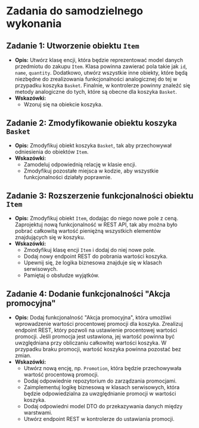 # Zadania do samodzielnego wykonania

## Zadanie 1: Utworzenie obiektu `Item`

- **Opis:** Utwórz klasę encji, która będzie reprezentować model danych przedmiotu do zakupu `Item`. Klasa powinna
  zawierać pola takie jak `id`, `name`, `quantity`. Dodatkowo, utwórz wszystkie inne obiekty, które będą niezbędne do
  zrealizowania funkcjonalności analogicznej do tej w przypadku koszyka `Basket`. Finalnie, w kontrolerze powinny
  znaleźć się metody analogiczne do tych, które są obecne dla koszyka `Basket`.
- **Wskazówki:**
    - Wzoruj się na obiekcie koszyka.

## Zadanie 2: Zmodyfikowanie obiektu koszyka `Basket`

- **Opis:** Zmodyfikuj obiekt koszyka `Basket`, tak aby przechowywał odniesienia do obiektów `Item`.
- **Wskazówki:**
    - Zamodeluj odpowiednią relację w klasie encji.
    - Zmodyfikuj pozostałe miejsca w kodzie, aby wszystkie funkcjonalności działały poprawnie.

## Zadanie 3: Rozszerzenie funkcjonalności obiektu `Item`

- **Opis:** Zmodyfikuj obiekt `Item`, dodając do niego nowe pole z ceną. Zaprojektuj nową funkcjonalność w REST API, tak
  aby można było pobrać całkowitą wartość pieniężną wszystkich elementów znajdujących się w koszyku.
- **Wskazówki:**
    - Zmodyfikuj klasę encji `Item` i dodaj do niej nowe pole.
    - Dodaj nowy endpoint REST do pobrania wartości koszyka.
    - Upewnij się, że logika biznesowa znajduje się w klasach serwisowych.
    - Pamiętaj o obsłudze wyjątków.

## Zadanie 4: Dodanie funkcjonalności "Akcja promocyjna"

- **Opis:** Dodaj funkcjonalność "Akcja promocyjna", która umożliwi wprowadzenie wartości procentowej promocji dla koszyka. Zrealizuj endpoint REST, który pozwoli na ustawienie procentowej wartości promocji. Jeśli promocja jest ustawiona, jej wartość powinna być uwzględniana przy obliczaniu całkowitej wartości koszyka. W przypadku braku promocji, wartość koszyka powinna pozostać bez zmian.
- **Wskazówki:**
  - Utwórz nową encję, np. `Promotion`, która będzie przechowywała wartość procentową promocji.
  - Dodaj odpowiednie repozytorium do zarządzania promocjami.
  - Zaimplementuj logikę biznesową w klasach serwisowych, która będzie odpowiedzialna za uwzględnianie promocji w wartości koszyka.
  - Dodaj odpowiedni model DTO do przekazywania danych między warstwami.
  - Utwórz endpoint REST w kontrolerze do ustawiania promocji.